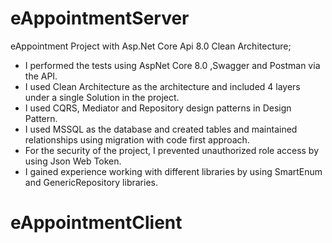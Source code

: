 # eAppointmentServer

eAppointment Project with Asp.Net Core Api 8.0 Clean Architecture;

* I performed the tests using AspNet Core 8.0 ,Swagger and Postman via the API.
* I used Clean Architecture as the architecture and included 4 layers under a single Solution in the project.
* I used CQRS, Mediator and Repository design patterns in Design Pattern.
* I used MSSQL as the database and created tables and maintained relationships using migration with code first approach.
* For the security of the project, I prevented unauthorized role access by using Json Web Token.
* I gained experience working with different libraries by using SmartEnum and GenericRepository libraries.

# eAppointmentClient 

